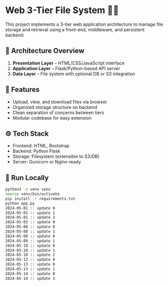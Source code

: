 # Web 3-Tier File System 📁🌐

This project implements a 3-tier web application architecture to manage file storage and retrieval using a front-end, middleware, and persistent backend.

## 🧱 Architecture Overview

1. **Presentation Layer** – HTML/CSS/JavaScript interface
2. **Application Layer** – Flask/Python-based API server
3. **Data Layer** – File system with optional DB or S3 integration

## 🔧 Features
- Upload, view, and download files via browser
- Organized storage structure on backend
- Clean separation of concerns between tiers
- Modular codebase for easy extension

## ⚙️ Tech Stack
- Frontend: HTML, Bootstrap
- Backend: Python Flask
- Storage: Filesystem (extensible to S3/DB)
- Server: Gunicorn or Nginx-ready

## 🚀 Run Locally
```bash
python3 -m venv venv
source venv/bin/activate
pip install -r requirements.txt
python app.py
2024-05-01 :: update 0
2024-05-01 :: update 1
2024-05-01 :: update 2
2024-05-03 :: update 0
2024-05-08 :: update 0
2024-05-08 :: update 1
2024-05-09 :: update 0
2024-05-09 :: update 1
2024-05-10 :: update 0
2024-05-10 :: update 1
2024-05-10 :: update 2
2024-05-12 :: update 0
2024-05-13 :: update 0
2024-05-13 :: update 1
2024-05-14 :: update 0
2024-05-14 :: update 1
